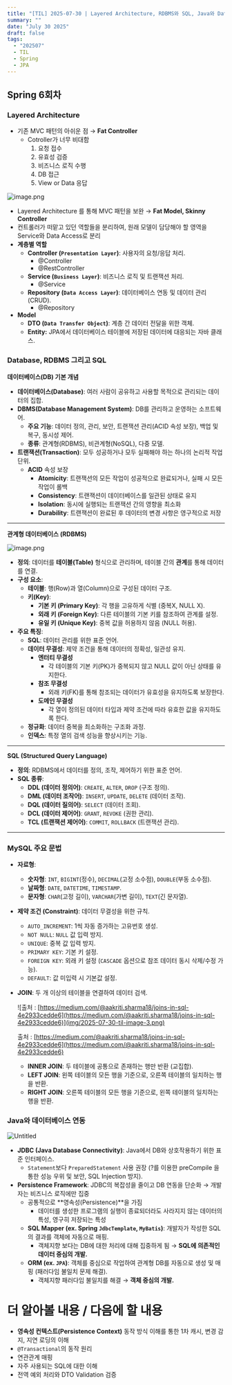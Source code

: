 ```yaml
---
title: "[TIL] 2025-07-30 | Layered Architecture, RDBMS와 SQL, Java와 Database"
summary: ""
date: "July 30 2025"
draft: false
tags:
  - "202507"
  - TIL
  - Spring
  - JPA
---
```


## Spring 6회차

### Layered Architecture

- 기존 MVC 패턴의 아쉬운 점 → **Fat Controller**
    - Cotroller가 너무 비대함
        1. 요청 접수
        2. 유효성 검증
        3. 비즈니스 로직 수행
        4. DB 접근
        5. View or Data 응답

![image.png](img/2025-07-30-til-image-1.png)

- Layered Architecture 를 통해 MVC 패턴을 보완 → **Fat Model, Skinny Controller**
- 컨트롤러가 떠맡고 있던 역할들을 분리하여, 원래 모델이 담당해야 할 영역을 Service와 Data Access로 분리
- **계층별 역할**
    - **Controller (`Presentation Layer`)**: 사용자의 요청/응답 처리.
        - @Controller
        - @RestController
    - **Service (`Business Layer`)**: 비즈니스 로직 및 트랜잭션 처리.
        - @Service
    - **Repository (`Data Access Layer`)**: 데이터베이스 연동 및 데이터 관리(CRUD).
        - @Repository
- **Model**
    - **DTO (`Data Transfer Object`)**: 계층 간 데이터 전달을 위한 객체.
    - **Entity:** JPA에서 데이터베이스 테이블에 저장된 데이터에 대응되는 자바 클래스.

### Database, RDBMS 그리고 SQL

**데이터베이스(DB) 기본 개념**

- **데이터베이스(Database)**: 여러 사람이 공유하고 사용할 목적으로 관리되는 데이터의 집합.
- **DBMS(Database Management System)**: DB를 관리하고 운영하는 소프트웨어.
    - **주요 기능**: 데이터 정의, 관리, 보안, 트랜잭션 관리(ACID 속성 보장), 백업 및 복구, 동시성 제어.
    - **종류**: 관계형(RDBMS), 비관계형(NoSQL), 다중 모델.
- **트랜잭션(Transaction)**: 모두 성공하거나 모두 실패해야 하는 하나의 논리적 작업 단위.
    - **ACID** 속성 보장
        - **Atomicity**: 트랜잭션의 모든 작업이 성공적으로 완료되거나, 실패 시 모든 작업이 롤백
        - **Consistency**: 트랜잭션이 데이터베이스를 일관된 상태로 유지
        - **Isolation**: 동시에 실행되는 트랜잭션 간의 영향을 최소화
        - **Durability**: 트랜잭션이 완료된 후 데이터의 변경 사항은 영구적으로 저장

---

**관계형 데이터베이스 (RDBMS)**

![image.png](img/2025-07-30-til-image-2.png)

- **정의**: 데이터를 **테이블(Table)** 형식으로 관리하며, 테이블 간의 **관계**를 통해 데이터를 연결.
- **구성 요소**:
    - **테이블**: 행(Row)과 열(Column)으로 구성된 데이터 구조.
    - **키(Key)**:
        - **기본 키 (Primary Key)**: 각 행을 고유하게 식별 (중복X, NULL X).
        - **외래 키 (Foreign Key)**: 다른 테이블의 기본 키를 참조하여 관계를 설정.
        - **유일 키 (Unique Key)**: 중복 값을 허용하지 않음 (NULL 허용).
- **주요 특징**:
    - **SQL**: 데이터 관리를 위한 표준 언어.
    - **데이터 무결성**: 제약 조건을 통해 데이터의 정확성, 일관성 유지.
        - **엔터티 무결성**
            - 각 테이블의 기본 키(PK)가 중복되지 않고 NULL 값이 아닌 상태를 유지한다.
        - **참조 무결성**
            - 외래 키(FK)를 통해 참조되는 데이터가 유효성을 유지하도록 보장한다.
        - **도메인 무결성**
            - 각 열이 정의된 데이터 타입과 제약 조건에 따라 유효한 값을 유지하도록 한다.
    - **정규화**: 데이터 중복을 최소화하는 구조화 과정.
    - **인덱스**: 특정 열의 검색 성능을 향상시키는 기능.

---

**SQL (Structured Query Language)**

- **정의**: RDBMS에서 데이터를 정의, 조작, 제어하기 위한 표준 언어.
- **SQL 종류**:
    - **DDL (데이터 정의어)**: `CREATE`, `ALTER`, `DROP` (구조 정의).
    - **DML (데이터 조작어)**: `INSERT`, `UPDATE`, `DELETE` (데이터 조작).
    - **DQL (데이터 질의어)**: `SELECT` (데이터 조회).
    - **DCL (데이터 제어어)**: `GRANT`, `REVOKE` (권한 관리).
    - **TCL (트랜잭션 제어어)**: `COMMIT`, `ROLLBACK` (트랜잭션 관리).

---

### **MySQL 주요 문법**

- **자료형**:
    - **숫자형**: `INT`, `BIGINT`(정수), `DECIMAL`(고정 소수점), `DOUBLE`(부동 소수점).
    - **날짜형**: `DATE`, `DATETIME`, `TIMESTAMP`.
    - **문자형**: `CHAR`(고정 길이), `VARCHAR`(가변 길이), `TEXT`(긴 문자열).
- **제약 조건 (Constraint)**: 데이터 무결성을 위한 규칙.
    - `AUTO_INCREMENT`: 1씩 자동 증가하는 고유번호 생성.
    - `NOT NULL`: `NULL` 값 입력 방지.
    - `UNIQUE`: 중복 값 입력 방지.
    - `PRIMARY KEY`: 기본 키 설정.
    - `FOREIGN KEY`: 외래 키 설정 (`CASCADE` 옵션으로 참조 데이터 동시 삭제/수정 가능).
    - `DEFAULT`: 값 미입력 시 기본값 설정.
- **JOIN**: 두 개 이상의 테이블을 연결하여 데이터 검색.
    
    ![출처 : [https://medium.com/@aakriti.sharma18/joins-in-sql-4e2933cedde6](https://medium.com/@aakriti.sharma18/joins-in-sql-4e2933cedde6)](img/2025-07-30-til-image-3.png)
    
    출처 : [https://medium.com/@aakriti.sharma18/joins-in-sql-4e2933cedde6](https://medium.com/@aakriti.sharma18/joins-in-sql-4e2933cedde6)
    
    - **INNER JOIN**: 두 테이블에 공통으로 존재하는 행만 반환 (교집합).
    - **LEFT JOIN**: 왼쪽 테이블의 모든 행을 기준으로, 오른쪽 테이블의 일치하는 행을 반환.
    - **RIGHT JOIN**: 오른쪽 테이블의 모든 행을 기준으로, 왼쪽 테이블의 일치하는 행을 반환.

### **Java와 데이터베이스 연동**

![Untitled](img/2025-07-30-til-image-4.png)

- **JDBC (Java Database Connectivity)**: Java에서 DB와 상호작용하기 위한 표준 인터페이스.
    - `Statement`보다 `PreparedStatement` 사용 권장 (?를 이용한 preCompile 을 통한 성능 우위 및 보안, SQL Injection 방지).
- **Persistence Framework**: JDBC의 복잡성을 줄이고 DB 연동을 단순화 → 개발자는 비즈니스 로직에만 집중
    - 공통적으로 **영속성(Persistence)**을 가짐
        - 데이터를 생성한 프로그램의 실행이 종료되더라도 사라지지 않는 데이터의 특성, 영구히 저장되는 특성
    - **SQL Mapper (ex. Spring `JdbcTemplate`, `MyBatis`)**: 개발자가 작성한 SQL의 결과를 객체에 자동으로 매핑.
        - 객체지향 보다는 DB에 대한 처리에 대해 집중하게 됨 → **SQL에 의존적인 데이터 중심의 개발.**
    - **ORM (ex. `JPA`)**: 객체를 중심으로 작업하여 관계형 DB를 자동으로 생성 및 매핑 (패러다임 불일치 문제 해결).
        - 객체지향 패러다임 불일치를 해결 → **객체 중심의 개발.**

# 더 알아볼 내용 / 다음에 할 내용

- **영속성 컨텍스트(Persistence Context)** 동작 방식 이해를 통한 1차 캐시, 변경 감지, 지연 로딩의 이해
- `@Transactional`의 동작 원리
- 연관관계 매핑
- 자주 사용되는 SQL에 대한 이해
- 전역 예외 처리와 DTO Validation 검증